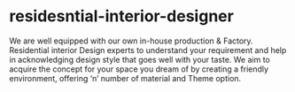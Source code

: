 # residesntial-interior-designer
We are well equipped with our own in-house production &amp; Factory. Residential interior Design experts to understand your requirement and help in acknowledging design style that goes well with your taste. We aim to acquire the concept for your space you dream of by creating a friendly environment, offering ‘n’ number of material and Theme option.
